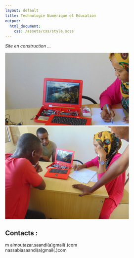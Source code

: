 ```yaml
---
layout: default
title: Technologie Numérique et Education
output:
  html_document:
    css: /assets/css/style.scss
---
```


_Site en construction ..._


<div class="row">
  <div class="column">
    <img src="local/images/0.jpg" alt="Snow" width="400">
  </div>
  <div class="column">
    <img src="local/images/5.jpg" alt="Forest" width="400">
  </div>
</div>

## Contacts :
m
almoutazar.saandi(a)gmail(.)com <br>
nassabiasaandi(a)gmail(.)com

